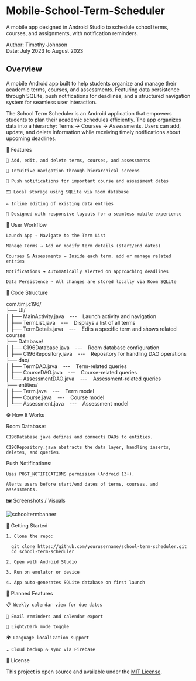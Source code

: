 # Mobile-School-Term-Scheduler
A mobile app designed in Android Studio to schedule school terms, courses, and assignments, with notification reminders.

Author: Timothy Johnson <br>
Date: July 2023 to August 2023

## Overview

A mobile Android app built to help students organize and manage their academic terms, courses, and assessments.
Featuring data persistence through SQLite, push notifications for deadlines, and a structured navigation system for seamless user interaction.

The School Term Scheduler is an Android application that empowers students to plan their academic schedules efficiently.
The app organizes data into a hierarchy: Terms → Courses → Assessments.
Users can add, update, and delete information while receiving timely notifications about upcoming deadlines.

🧩 Features

    📆 Add, edit, and delete terms, courses, and assessments

    🧭 Intuitive navigation through hierarchical screens

    🔔 Push notifications for important course and assessment dates

    🗂️ Local storage using SQLite via Room database

    ✏️ Inline editing of existing data entries

    📱 Designed with responsive layouts for a seamless mobile experience

🔄 User Workflow

    Launch App → Navigate to the Term List

    Manage Terms → Add or modify term details (start/end dates)

    Courses & Assessments → Inside each term, add or manage related entries

    Notifications → Automatically alerted on approaching deadlines

    Data Persistence → All changes are stored locally via Room SQLite

📁 Code Structure

com.timj.c196/ <br>
├── UI/ <br>
│   ├── MainActivity.java &nbsp;&nbsp;&nbsp;---&nbsp;&nbsp;&nbsp; Launch activity and navigation <br>
│   ├── TermList.java &nbsp;&nbsp;&nbsp;---&nbsp;&nbsp;&nbsp; Displays a list of all terms <br>
│   ├── TermDetails.java &nbsp;&nbsp;&nbsp;---&nbsp;&nbsp;&nbsp; Edits a specific term and shows related courses <br>
├── Database/ <br>
│   ├── C196Database.java &nbsp;&nbsp;&nbsp;---&nbsp;&nbsp;&nbsp; Room database configuration <br>
│   ├── C196Repository.java &nbsp;&nbsp;&nbsp;---&nbsp;&nbsp;&nbsp; Repository for handling DAO operations <br>
├── dao/ <br>
│   ├── TermDAO.java &nbsp;&nbsp;&nbsp;---&nbsp;&nbsp;&nbsp; Term-related queries <br>
│   ├── CourseDAO.java &nbsp;&nbsp;&nbsp;---&nbsp;&nbsp;&nbsp; Course-related queries <br>
│   └── AssessmentDAO.java &nbsp;&nbsp;&nbsp;---&nbsp;&nbsp;&nbsp; Assessment-related queries <br>
├── entities/ <br>
│   ├── Term.java &nbsp;&nbsp;&nbsp;---&nbsp;&nbsp;&nbsp; Term model <br>
│   ├── Course.java &nbsp;&nbsp;&nbsp;---&nbsp;&nbsp;&nbsp; Course model <br>
│   └── Assessment.java &nbsp;&nbsp;&nbsp;---&nbsp;&nbsp;&nbsp; Assessment model <br>

⚙️ How It Works

Room Database:

    C196Database.java defines and connects DAOs to entities.

    C196Repository.java abstracts the data layer, handling inserts, deletes, and queries.

Push Notifications:

    Uses POST_NOTIFICATIONS permission (Android 13+).

    Alerts users before start/end dates of terms, courses, and assessments.

🖼️ Screenshots / Visuals

![schooltermbanner](https://github.com/user-attachments/assets/31a74cac-0325-4f72-b892-4f59576ea7c0)


🚀 Getting Started

    1. Clone the repo:

      git clone https://github.com/yourusername/school-term-scheduler.git
      cd school-term-scheduler

    2. Open with Android Studio

    3. Run on emulator or device

    4. App auto-generates SQLite database on first launch

🌱 Planned Features

    📋 Weekly calendar view for due dates

    📧 Email reminders and calendar export

    🎨 Light/Dark mode toggle

    🌍 Language localization support

    ☁️ Cloud backup & sync via Firebase

🪪 License

This project is open source and available under the [MIT License](https://opensource.org/license/mit).
